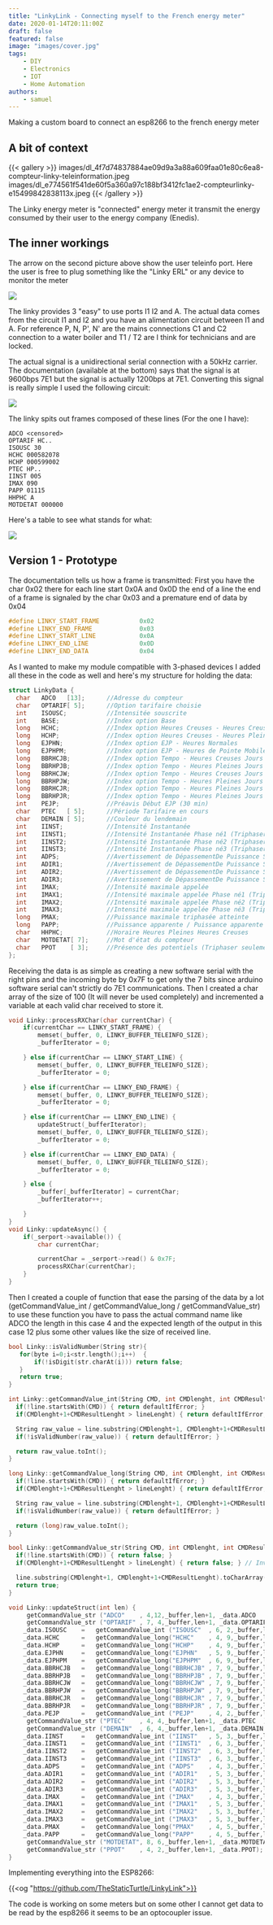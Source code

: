 ```yaml
---
title: "LinkyLink - Connecting myself to the French energy meter"
date: 2020-01-14T20:11:00Z
draft: false
featured: false
image: "images/cover.jpg"
tags: 
    - DIY
    - Electronics
    - IOT
    - Home Automation
authors:
    - samuel
---
```

Making a custom board to connect an esp8266 to the french energy meter

<!--more-->

## A bit of context

{{< gallery >}}
images/dl_4f7d74837884ae09d9a3a88a609faa01e80c6ea8-compteur-linky-teleinformation.jpeg
images/dl_e774561f541de60f5a360a97c188bf3412fc1ae2-compteurlinky-e15499842838113x.jpeg
{{< /gallery >}}

The Linky energy meter is "connected" energy meter it transmit the energy consumed by their user to the energy company (Enedis).

## The inner workings

The arrow on the second picture above show the user teleinfo port. Here the user is free to plug something like the "Linky ERL" or any device to monitor the meter

![](images/dl_Screenshot_20200121_222732.png)

The linky provides 3 "easy" to use ports I1 I2 and A. The actual data comes from the circuit I1 and I2 and you have an alimentation circuit between I1 and A. For reference P, N, P', N' are the mains connections C1 and C2 connection to a water boiler and T1 / T2 are I think for technicians and are locked.

The actual signal is a unidirectional serial connection with a 50kHz carrier. The documentation (available at the bottom) says that the signal is at 9600bps 7E1 but the signal is actually 1200bps at 7E1. Converting this signal is really simple I used the following circuit:

![](images/dl_Screenshot_20200121_224123.png)

The linky spits out frames composed of these lines (For the one I have):

```
ADCO <censored>
OPTARIF HC..
ISOUSC 30
HCHC 000582078
HCHP 000599002
PTEC HP..
IINST 005
IMAX 090
PAPP 01115
HHPHC A
MOTDETAT 000000
```

Here's a table to see what stands for what:

![](images/dl_Screenshot_20200121_225030-1@2x.png)

## Version 1 - Prototype

The documentation tells us how a frame is transmitted: First you have the char 0x02 there for each line start 0x0A and 0x0D the end of a line the end of a frame is signaled by the char 0x03 and a premature end of data by 0x04

```h
#define LINKY_START_FRAME           0x02
#define LINKY_END_FRAME             0x03
#define LINKY_START_LINE            0x0A
#define LINKY_END_LINE              0x0D
#define LINKY_END_DATA              0x04
```

As I wanted to make my module compatible with 3-phased devices I added all these in the code as well and here's my structure for holding the data:

```cpp
struct LinkyData {
  char   ADCO   [13];      //Adresse du compteur
  char   OPTARIF[ 5];      //Option tarifaire choisie
  int    ISOUSC;           //Intensitée souscrite
  int    BASE;             //Index option Base
  long   HCHC;             //Index option Heures Creuses - Heures Creuses
  long   HCHP;             //Index option Heures Creuses - Heures Pleines
  long   EJPHN;            //Index option EJP - Heures Normales
  long   EJPHPM;           //Index option EJP - Heures de Pointe Mobile
  long   BBRHCJB;          //Index option Tempo - Heures Creuses Jours Bleus
  long   BBRHPJB;          //Index option Tempo - Heures Pleines Jours Bleus
  long   BBRHCJW;          //Index option Tempo - Heures Creuses Jours Blancs
  long   BBRHPJW;          //Index option Tempo - Heures Pleines Jours Blancs
  long   BBRHCJR;          //Index option Tempo - Heures Pleines Jours Rouges
  long   BBRHPJR;          //Index option Tempo - Heures Pleines Jours Rouges
  int    PEJP;             //Préavis Début EJP (30 min)
  char   PTEC   [ 5];      //Période Tarifaire en cours
  char   DEMAIN [ 5];      //Couleur du lendemain
  int    IINST;            //Intensité Instantanée
  int    IINST1;           //Intensité Instantanée Phase né1 (Triphaser seulement)
  int    IINST2;           //Intensité Instantanée Phase né2 (Triphaser seulement)
  int    IINST3;           //Intensité Instantanée Phase né3 (Triphaser seulement)
  int    ADPS;             //Avertissement de DépassementDe Puissance Souscrite
  int    ADIR1;            //Avertissement de DépassementDe Puissance Souscrite Phase né1 (Triphaser seulement)
  int    ADIR2;            //Avertissement de DépassementDe Puissance Souscrite Phase né2 (Triphaser seulement)
  int    ADIR3;            //Avertissement de DépassementDe Puissance Souscrite Phase né3 (Triphaser seulement)
  int    IMAX;             //Intensité maximale appelée
  int    IMAX1;            //Intensité maximale appelée Phase né1 (Triphaser seulement)
  int    IMAX2;            //Intensité maximale appelée Phase né2 (Triphaser seulement)
  int    IMAX3;            //Intensité maximale appelée Phase né3 (Triphaser seulement)
  long   PMAX;             //Puissance maximale triphasée atteinte
  long   PAPP;             //Puissance apparente / Puissance apparente triphasée soutirée
  char   HHPHC;            //Horaire Heures Pleines Heures Creuses
  char   MOTDETAT[ 7];     //Mot d'état du compteur
  char   PPOT    [ 3];     //Présence des potentiels (Triphaser seulement) ("0X", X = coupures de phase phase n => bit n = 1)
}; 
```

Receiving the data is as simple as creating a new software serial with the right pins and the incoming byte by 0x7F to get only the 7 bits since arduino software serial can't strictly do 7E1 communications. Then I created a char array of the size of 100 (It will never be used completely) and incremented a variable at each valid char received to store it.

```cpp
void Linky::processRXChar(char currentChar) {
    if(currentChar == LINKY_START_FRAME) {
        memset(_buffer, 0, LINKY_BUFFER_TELEINFO_SIZE);
        _bufferIterator = 0;

    } else if(currentChar == LINKY_START_LINE) {
        memset(_buffer, 0, LINKY_BUFFER_TELEINFO_SIZE);
        _bufferIterator = 0;

    } else if(currentChar == LINKY_END_FRAME) {
        memset(_buffer, 0, LINKY_BUFFER_TELEINFO_SIZE);
        _bufferIterator = 0;

    } else if(currentChar == LINKY_END_LINE) {
        updateStruct(_bufferIterator);
        memset(_buffer, 0, LINKY_BUFFER_TELEINFO_SIZE);
        _bufferIterator = 0;

    } else if(currentChar == LINKY_END_DATA) {
        memset(_buffer, 0, LINKY_BUFFER_TELEINFO_SIZE);
        _bufferIterator = 0;

    } else {
        _buffer[_bufferIterator] = currentChar;
        _bufferIterator++;

    }
}
void Linky::updateAsync() {
    if(_serport->available()) {
        char currentChar;

        currentChar = _serport->read() & 0x7F;
        processRXChar(currentChar);
    }
}
```

Then I created a couple of function that ease the parsing of the data by a lot (getCommandValue_int / getCommandValue_long / getCommandValue_str) to use these function you have to pass the actual command name like ADCO the length in this case 4 and the expected length of the output in this case 12 plus some other values like the size of received line.

```cpp
bool Linky::isValidNumber(String str){
   for(byte i=0;i<str.length();i++)  {
       if(!isDigit(str.charAt(i))) return false;
   }
   return true;
}

int Linky::getCommandValue_int(String CMD, int CMDlenght, int CMDResultLenght, String line, int lineLenght, int defaultIfError) {
  if(!line.startsWith(CMD)) { return defaultIfError; }
  if(CMDlenght+1+CMDResultLenght > lineLenght) { return defaultIfError; } // Invalid size line length too short

  String raw_value = line.substring(CMDlenght+1, CMDlenght+1+CMDResultLenght);
  if(!isValidNumber(raw_value)) { return defaultIfError; }

  return raw_value.toInt();
}

long Linky::getCommandValue_long(String CMD, int CMDlenght, int CMDResultLenght, String line, int lineLenght, long defaultIfError) {
  if(!line.startsWith(CMD)) { return defaultIfError; }
  if(CMDlenght+1+CMDResultLenght > lineLenght) { return defaultIfError; } // Invalid size line length too short

  String raw_value = line.substring(CMDlenght+1, CMDlenght+1+CMDResultLenght);
  if(!isValidNumber(raw_value)) { return defaultIfError; }

  return (long)raw_value.toInt();
}

bool Linky::getCommandValue_str(String CMD, int CMDlenght, int CMDResultLenght, String line, int lineLenght, char* value) {
  if(!line.startsWith(CMD)) { return false; }
  if(CMDlenght+1+CMDResultLenght > lineLenght) { return false; } // Invalid size line length too short

  line.substring(CMDlenght+1, CMDlenght+1+CMDResultLenght).toCharArray(value,CMDResultLenght+1);
  return true;
} 

void Linky::updateStruct(int len) {
     getCommandValue_str ("ADCO"    , 4,12,_buffer,len+1, _data.ADCO     );
     getCommandValue_str ("OPTARIF" , 7, 4,_buffer,len+1, _data.OPTARIF  );
    _data.ISOUSC    =   getCommandValue_int ("ISOUSC"  , 6, 2,_buffer,len+1, _data.ISOUSC);
    _data.HCHC      =   getCommandValue_long("HCHC"    , 4, 9,_buffer,len+1, _data.HCHC);
    _data.HCHP      =   getCommandValue_long("HCHP"    , 4, 9,_buffer,len+1, _data.HCHP);
    _data.EJPHN     =   getCommandValue_long("EJPHN"   , 5, 9,_buffer,len+1, _data.EJPHN);
    _data.EJPHPM    =   getCommandValue_long("EJPHPM"  , 6, 9,_buffer,len+1, _data.EJPHPM);
    _data.BBRHCJB   =   getCommandValue_long("BBRHCJB" , 7, 9,_buffer,len+1, _data.BBRHCJB);
    _data.BBRHPJB   =   getCommandValue_long("BBRHPJB" , 7, 9,_buffer,len+1, _data.BBRHPJB);
    _data.BBRHCJW   =   getCommandValue_long("BBRHCJW" , 7, 9,_buffer,len+1, _data.BBRHCJW);
    _data.BBRHPJW   =   getCommandValue_long("BBRHPJW" , 7, 9,_buffer,len+1, _data.BBRHPJW);
    _data.BBRHCJR   =   getCommandValue_long("BBRHCJR" , 7, 9,_buffer,len+1, _data.BBRHCJR);
    _data.BBRHPJR   =   getCommandValue_long("BBRHPJR" , 7, 9,_buffer,len+1, _data.BBRHPJR);
    _data.PEJP      =   getCommandValue_int ("PEJP"    , 4, 2,_buffer,len+1, _data.HCHP);
     getCommandValue_str ("PTEC"    , 4, 4,_buffer,len+1, _data.PTEC  );
     getCommandValue_str ("DEMAIN"  , 6, 4,_buffer,len+1, _data.DEMAIN  );
    _data.IINST     =   getCommandValue_int ("IINST"   , 5, 3,_buffer,len+1, _data.IINST); 
    _data.IINST1    =   getCommandValue_int ("IINST1"  , 6, 3,_buffer,len+1, _data.IINST1); 
    _data.IINST2    =   getCommandValue_int ("IINST2"  , 6, 3,_buffer,len+1, _data.IINST2); 
    _data.IINST3    =   getCommandValue_int ("IINST3"  , 6, 3,_buffer,len+1, _data.IINST3); 
    _data.ADPS      =   getCommandValue_int ("ADPS"    , 4, 3,_buffer,len+1, _data.ADPS); 
    _data.ADIR1     =   getCommandValue_int ("ADIR1"   , 5, 3,_buffer,len+1, _data.ADIR1); 
    _data.ADIR2     =   getCommandValue_int ("ADIR2"   , 5, 3,_buffer,len+1, _data.ADIR2); 
    _data.ADIR3     =   getCommandValue_int ("ADIR3"   , 5, 3,_buffer,len+1, _data.ADIR3);
    _data.IMAX      =   getCommandValue_int ("IMAX"    , 4, 3,_buffer,len+1, _data.IMAX); 
    _data.IMAX1     =   getCommandValue_int ("IMAX1"   , 5, 3,_buffer,len+1, _data.IMAX1); 
    _data.IMAX2     =   getCommandValue_int ("IMAX2"   , 5, 3,_buffer,len+1, _data.IMAX2); 
    _data.IMAX3     =   getCommandValue_int ("IMAX3"   , 5, 3,_buffer,len+1, _data.IMAX3); 
    _data.PMAX      =   getCommandValue_long("PMAX"    , 4, 5,_buffer,len+1, _data.PMAX); 
    _data.PAPP      =   getCommandValue_long("PAPP"    , 4, 5,_buffer,len+1, _data.PAPP); 
     getCommandValue_str ("MOTDETAT", 8, 6,_buffer,len+1, _data.MOTDETAT );
     getCommandValue_str ("PPOT"    , 4, 2,_buffer,len+1, _data.PPOT);
}
```

Implementing everything into the ESP8266:

{{<og "https://github.com/TheStaticTurtle/LinkyLink">}}

The code is working on some meters but on some other I cannot get data to be read by the esp8266 it seems to be an optocoupler issue.
